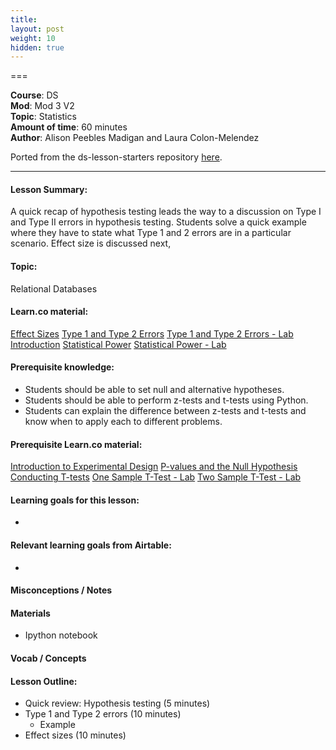```yaml
---
title: 
layout: post
weight: 10
hidden: true
---
```


===


**Course**: DS   <br/>
**Mod**: Mod 3 V2               <br/>
**Topic**:  Statistics <br/>
**Amount of time**:  60 minutes  <br/>
**Author**: Alison Peebles Madigan and Laura Colon-Melendez

Ported from the ds-lesson-starters repository [here](https://github.com/learn-co-curriculum/ds-lessons-starter/tree/master/effect-power).


***

#### Lesson Summary:

A quick recap of hypothesis testing leads the way to a discussion on Type I and Type II errors in hypothesis testing. Students solve a quick example where they have to state what Type 1 and 2 errors are in a particular scenario. Effect size is discussed next,   

#### Topic:

Relational Databases

#### Learn.co material:

[Effect Sizes](https://github.com/learn-co-curriculum/dsc-effect-sizes)
[Type 1 and Type 2 Errors](https://github.com/learn-co-curriculum/dsc-type-1-and-2-error)
[Type 1 and Type 2 Errors - Lab](https://github.com/learn-co-curriculum/dsc-type-1-and-2-error-lab)
[Introduction](https://github.com/learn-co-curriculum/dsc-statistical-power-anova-introduction)
[Statistical Power](https://github.com/learn-co-curriculum/dsc-statistical-power)
[Statistical Power - Lab](https://github.com/learn-co-curriculum/dsc-statistical-power-lab)

#### Prerequisite knowledge:

* Students should be able to set null and alternative hypotheses. 
* Students should be able to perform z-tests and t-tests using Python. 
* Students can explain the difference between z-tests and t-tests and know when to apply each to different problems. 

#### Prerequisite Learn.co material:

[Introduction to Experimental Design](https://github.com/learn-co-curriculum/dsc-experimental-design)
[P-values and the Null Hypothesis](https://github.com/learn-co-curriculum/dsc-p-values-and-null-hypothesis)
[Conducting T-tests](https://github.com/learn-co-curriculum/dsc-t-tests)
[One Sample T-Test - Lab](https://github.com/learn-co-curriculum/dsc-one-sample-t-tests-lab)
[Two Sample T-Test - Lab](https://github.com/learn-co-curriculum/dsc-two-sample-t-tests-lab)

#### Learning goals for this lesson:

* 

#### Relevant learning goals from Airtable: 

* 

#### Misconceptions / Notes


#### Materials
- Ipython notebook

#### Vocab / Concepts 


#### Lesson Outline:

* Quick review: Hypothesis testing (5 minutes)
* Type 1 and Type 2 errors (10 minutes)
    * Example 
* Effect sizes (10 minutes) 



